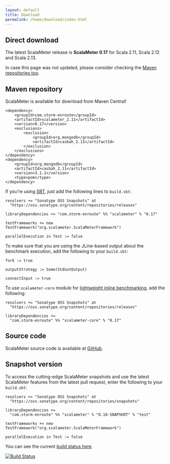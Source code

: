 ```yaml
---
layout: default
title: Download
permalink: /home/download/index.html
---
```



## Direct download

The latest ScalaMeter release is **ScalaMeter 0.17** for Scala 2.11, Scala 2.12 and Scala 2.13.

In case this page was not updated, please consider checking the [Maven repositories too]().


## Maven repository

ScalaMeter is available for download from Maven Central!

```
<dependency>
    <groupId>com.storm-enroute</groupId>
    <artifactId>scalameter_2.11</artifactId>
    <version>0.17</version>
    <exclusions>
        <exclusion>
            <groupId>org.mongodb</groupId>
            <artifactId>casbah_2.11</artifactId>
        </exclusion>
    </exclusions>
</dependency>
<dependency>
    <groupId>org.mongodb</groupId>
    <artifactId>casbah_2.11</artifactId>
    <version>3.1.1</version>
    <type>pom</type>
</dependency>
```

If you're using [SBT](/home/gettingstarted/sbt/),
just add the following lines to `build.sbt`:

    resolvers += "Sonatype OSS Snapshots" at
      "https://oss.sonatype.org/content/repositories/releases"
    
    libraryDependencies += "com.storm-enroute" %% "scalameter" % "0.17"

    testFrameworks += new TestFramework("org.scalameter.ScalaMeterFramework")
    
    parallelExecution in Test := false

To make sure that you are using the JLine-based output about the benchmark execution,
add the following to your `build.sbt`:

    fork := true
    
    outputStrategy := Some(StdoutOutput)
    
    connectInput := true

To use `scalameter-core` module for
[lightweight inline benchmarking](/home/gettingstarted/0.7/inline/), add the following:

    resolvers += "Sonatype OSS Snapshots" at
      "https://oss.sonatype.org/content/repositories/releases"

    libraryDependencies +=
      "com.storm-enroute" %% "scalameter-core" % "0.17"


## Source code

ScalaMeter source code is available at
[GitHub](https://github.com/scalameter/scalameter).


## Snapshot version

To access the cutting-edge ScalaMeter snapshots and use the latest ScalaMeter
features from the latest pull request,
enter the following to your `build.sbt`:

    resolvers += "Sonatype OSS Snapshots" at
      "https://oss.sonatype.org/content/repositories/snapshots"
    
    libraryDependencies +=
      "com.storm-enroute" %% "scalameter" % "0.18-SNAPSHOT" % "test"
    
    testFrameworks += new TestFramework("org.scalameter.ScalaMeterFramework")
    
    parallelExecution in Test := false


You can see the current
[build status here](https://travis-ci.org/scalameter/scalameter).

[![Build Status](https://travis-ci.org/scalameter/scalameter.png?branch=master)](https://travis-ci.org/scalameter/scalameter)

